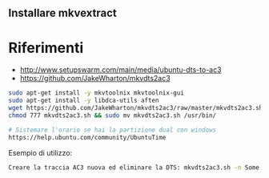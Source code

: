Installare mkvextract
--

# Riferimenti

- http://www.setupswarm.com/main/media/ubuntu-dts-to-ac3
- https://github.com/JakeWharton/mkvdts2ac3


``` sh
sudo apt-get install -y mkvtoolnix mkvtoolnix-gui
sudo apt-get install -y libdca-utils aften
wget https://github.com/JakeWharton/mkvdts2ac3/raw/master/mkvdts2ac3.sh
chmod 777 mkvdts2ac3.sh && sudo mv mkvdts2ac3.sh /usr/bin/

# Sistemare l'orario se hai la partizione dual con windows
https://help.ubuntu.com/community/UbuntuTime
```

Esempio di utilizzo:

``` sh
Creare la traccia AC3 nuova ed eliminare la DTS: mkvdts2ac3.sh -n Some.Random.Movie.mkv
```
